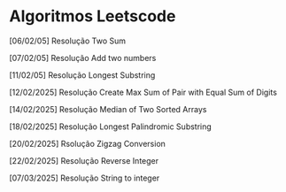 # Algoritmos Leetscode

[06/02/05] Resolução Two Sum 

[07/02/05] Resolução  Add two numbers 

[11/02/05] Resolução Longest Substring 

[12/02/2025] Resolução Create Max Sum of Pair with Equal Sum of Digits 

[14/02/2025] Resolução Median of Two Sorted Arrays

[18/02/2025] Resolução Longest Palindromic Substring 

[20/02/2025] Rsolução Zigzag Conversion

[22/02/2025] Resolução Reverse Integer 

[07/03/2025] Resolução String to integer 
